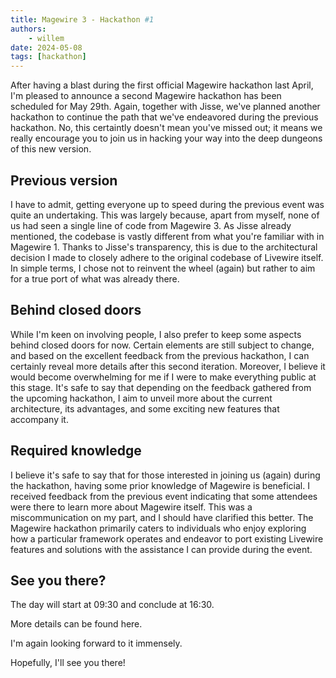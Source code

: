 ```yaml
---
title: Magewire 3 - Hackathon #1
authors:
    - willem
date: 2024-05-08
tags: [hackathon]
---
```


After having a blast during the first official Magewire hackathon last April, I'm pleased to announce a second Magewire hackathon has been scheduled for May 29th. Again, together with Jisse, we've planned another hackathon to continue the path that we've endeavored during the previous hackathon. No, this certaintly doesn't mean you've missed out; it means we really encourage you to join us in hacking your way into the deep dungeons of this new version.

## Previous version
I have to admit, getting everyone up to speed during the previous event was quite an undertaking. This was largely because, apart from myself, none of us had seen a single line of code from Magewire 3. As Jisse already mentioned, the codebase is vastly different from what you're familiar with in Magewire 1. Thanks to Jisse's transparency, this is due to the architectural decision I made to closely adhere to the original codebase of Livewire itself. In simple terms, I chose not to reinvent the wheel (again) but rather to aim for a true port of what was already there.

## Behind closed doors
While I'm keen on involving people, I also prefer to keep some aspects behind closed doors for now. Certain elements are still subject to change, and based on the excellent feedback from the previous hackathon, I can certainly reveal more details after this second iteration. Moreover, I believe it would become overwhelming for me if I were to make everything public at this stage. It's safe to say that depending on the feedback gathered from the upcoming hackathon, I aim to unveil more about the current architecture, its advantages, and some exciting new features that accompany it.

## Required knowledge
I believe it's safe to say that for those interested in joining us (again) during the hackathon, having some prior knowledge of Magewire is beneficial. I received feedback from the previous event indicating that some attendees were there to learn more about Magewire itself. This was a miscommunication on my part, and I should have clarified this better. The Magewire hackathon primarily caters to individuals who enjoy exploring how a particular framework operates and endeavor to port existing Livewire features and solutions with the assistance I can provide during the event.

## See you there?
The day will start at 09:30 and conclude at 16:30.

More details can be found here.

I'm again looking forward to it immensely.

Hopefully, I'll see you there!
